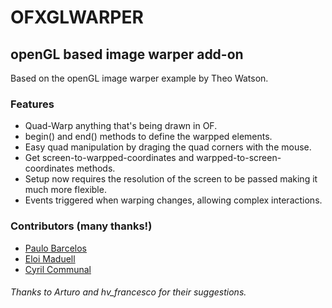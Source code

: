 # OFXGLWARPER
## openGL based image warper add-on
Based on the openGL image warper example by Theo Watson.

### Features
* Quad-Warp anything that's being drawn in OF.
* begin() and end() methods to define the warpped elements.
* Easy quad manipulation by draging the quad corners with the mouse.
* Get screen-to-warpped-coordinates and warpped-to-screen-coordinates methods.
* Setup now requires the resolution of the screen to be passed making it much more flexible.
* Events triggered when warping changes, allowing complex interactions.

### Contributors (many thanks!)
* [Paulo Barcelos](https://github.com/paulobarcelos)
* [Eloi Maduell](https://github.com/eloimaduell)
* [Cyril Communal](https://github.com/CyrCom)

###### Thanks to Arturo and hv_francesco for their suggestions.

